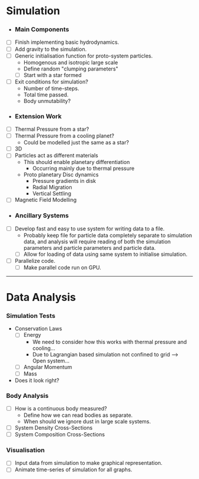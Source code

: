 # Simulation
- ### Main Components
- [ ] Finish implementing basic hydrodynamics.
- [ ] Add gravity to the simulation.
- [ ] Generic initialisation function for proto-system particles.
  - Homogenous and isotropic large scale
  - Define random "clumping parameters"
  - [ ] Start with a star formed
- [ ] Exit conditions for simulation?
  - Number of time-steps.
  - Total time passed.
  - Body unmutability?
- ### Extension Work
- [ ] Thermal Pressure from a star?
- [ ] Thermal Pressure from a cooling planet?
  - Could be modelled just the same as a star?
- [ ] 3D
- [ ] Particles act as different materials
  - This should enable planetary differentiation
    - Occurring mainly due to thermal pressure
  - Proto planetary Disc dynamics
    - Pressure gradients in disk 
    - Radial Migration 
    - Vertical Settling
- [ ] Magnetic Field Modelling
- ### Ancillary Systems

- [ ] Develop fast and easy to use system for writing data to a file.
  - Probably keep file for particle data completely separate to simulation data, and analysis will require reading of
both the simulation parameters and particle parameters and particle data.
  - [ ] Allow for loading of data using same system to initialise simulation.
- [ ] Parallelize code.
  - [ ] Make parallel code run on GPU.
---
# Data Analysis
### Simulation Tests
- Conservation Laws
  - [ ] Energy
    - We need to consider how this works with thermal pressure and cooling...
    - Due to Lagrangian based simulation not confined to grid --> Open system...
  - [ ] Angular Momentum
  - [ ] Mass
- Does it look right?
### Body Analysis
- [ ] How is a continuous body measured?
  - Define how we can read bodies as separate.
  - When should we ignore dust in large scale systems.
- [ ] System Density Cross-Sections
- [ ] System Composition Cross-Sections
### Visualisation
- [ ] Input data from simulation to make graphical representation.
- [ ] Animate time-series of simulation for all graphs.